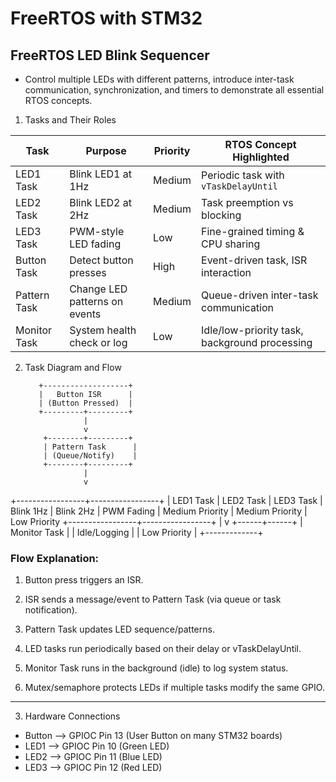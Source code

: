 # FreeRTOS with STM32
## FreeRTOS LED Blink Sequencer
- Control multiple LEDs with different patterns, introduce inter-task communication, 
  synchronization, and timers to demonstrate all essential RTOS concepts. 
  
 1. Tasks and Their Roles 
  
  | Task         | Purpose                       | Priority | RTOS Concept Highlighted                      |
| ------------ | ----------------------------- | -------- | --------------------------------------------- |
| LED1 Task    | Blink LED1 at 1Hz             | Medium   | Periodic task with `vTaskDelayUntil`          |
| LED2 Task    | Blink LED2 at 2Hz             | Medium   | Task preemption vs blocking                   |
| LED3 Task    | PWM-style LED fading          | Low      | Fine-grained timing & CPU sharing             |
| Button Task  | Detect button presses         | High     | Event-driven task, ISR interaction            |
| Pattern Task | Change LED patterns on events | Medium   | Queue-driven inter-task communication         |
| Monitor Task | System health check or log    | Low      | Idle/low-priority task, background processing |


2. Task Diagram and Flow  
  
          +-------------------+
          |   Button ISR      |
          | (Button Pressed)  |
          +---------+---------+
                    |
                    v
           +--------+---------+
           | Pattern Task      |
           | (Queue/Notify)    |
           +--------+---------+
                    |
                    v
  +-----------------+-----------------+
  | LED1 Task        | LED2 Task       | LED3 Task
  | Blink 1Hz        | Blink 2Hz       | PWM Fading
  | Medium Priority  | Medium Priority | Low Priority
  +-----------------+-----------------+
                    |
                    v
             +------+------+
             | Monitor Task |
             | Idle/Logging |
             | Low Priority |
             +-------------+
             
### Flow Explanation:
1. Button press triggers an ISR.

2. ISR sends a message/event to Pattern Task (via queue or task notification).

3. Pattern Task updates LED sequence/patterns.

4. LED tasks run periodically based on their delay or vTaskDelayUntil.

5. Monitor Task runs in the background (idle) to log system status.

6. Mutex/semaphore protects LEDs if multiple tasks modify the same GPIO.

---
 
3. Hardware Connections

- Button --> GPIOC Pin 13 (User Button on many STM32 boards)
- LED1 --> GPIOC Pin 10 (Green LED)
- LED2 --> GPIOC Pin 11 (Blue LED)
- LED3 --> GPIOC Pin 12 (Red LED)

             
  